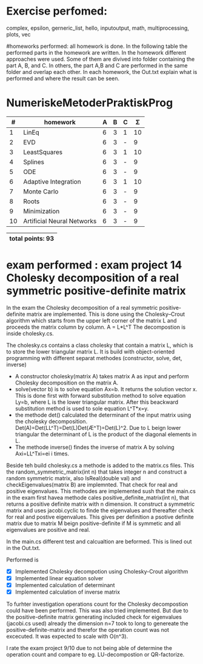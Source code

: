 # Exercise perfomed: 
 complex, epsilon, gerneric_list, hello, inputoutput, math, multiprocessing, plots, vec

#homeworks performed:
 all homework is done. In the following table the performed parts in the homework are written. In the homework different approaches were used. Some of them are divived into folder containing the part A, B, and C. In others, the part A,B and C are performed in the same folder and  overlap each other. In each homework, the Out.txt explain what is performed and where the result can be seen.  

# NumeriskeMetoderPraktiskProg
| #  |    homework                   | A | B | C | Σ   |
| -- | ----------------------------- | - | - | - | --- |
| 1  | LinEq                         | 6 | 3 | 1 | 10  |
| 2  | EVD                           | 6 | 3 | - |  9  |
| 3  | LeastSquares                  | 6 | 3 | 1 | 10  |
| 4  | Splines                       | 6 | 3 | - |  9  |
| 5  | ODE                           | 6 | 3 | - |  9  |
| 6  | Adaptive Integration          | 6 | 3 | 1 | 10  |
| 7  | Monte Carlo                   | 6 | 3 | - |  9  |
| 8  | Roots                         | 6 | 3 | - |  9  |
| 9  | Minimization                  | 6 | 3 | - |  9  |
| 10 | Artificial Neural Networks    | 6 | 3 | - |  9  |
 

|                    total points: 93  |
| ------------------------------------ |

# exam performed : exam project 14 Cholesky decomposition of a real symmetric positive-definite matrix

In the exam the Cholesky decomposition of a real symmetric positive-definite matrix are implemented. This is done using the Cholesky–Crout algorithm which starts from the upper left corner of the matrix L and proceeds the matrix column by column.
A = L*L^T
The decompostion is inside cholesky.cs.

The cholesky.cs contains a class cholesky that contain a matrix L, which is to store the lower triangular matrix L.  It is build with object-oriented programming with different separat methodes (constructor, solve, det, inverse)

* A constructor cholesky(matrix A) takes matrix A as input and perform Cholesky decomposition on the matrix A.  
* solve(vector b) is to solve equation Ax=b. It returns the solution vector x.
This is done first with forward substitution method to solve equation Ly=b, where L is the lower triangular matrix. After this beackward substitution method is used to sole equation L^T*x=y.
* the methode det() calculated the determinant of the input matrix using the cholesky decomposition. Det(A)=Det(LL^T)=Det(L)Det(Æ^T)=Det(L)^2. Due to L beign lower triangular the determinant of L is the product of the diagonal elements in L. 
* The methode inverse() findes the inverse of matrix A by solving Axi=LL^Txi=ei i times. 

Beside teh build cholesky.cs a methode is added to the matrix.cs files. This the random_symmetric_matrix(int n) that takes integer n and construct a random symmetric matrix, also IsReal(double val) and checkEigenvalues(matrix B) are implemnted. That check for real and positive eigenvalues. This methodes are implemented sush that the main.cs in the exam first havea methode cales positive_definite_matrix(int n), that returns a positive definite matrix with n dimension. It construct a symmetric matrix and uses jacobi.cyclic to finde the eigenvalues and thereafter check for real and postive eigenvalues. This gives per definition a psotive definite matrix due to matrix M beign positive-definite if M is symmetic and all eigenvalues are positive and real. 

In the main.cs different test and calcualtion are beformed. This is lined out in the Out.txt.  

Performed is 
- [x] Implemented Cholesky decompotion using Cholesky-Crout algorithm
- [x] Implemented linear equation solver
- [x] Implemented calculation of determinant
- [x] Implemented calculation of inverse matrix

To furhter investigation operations count for the Cholesky decompostion could have been performed. This was also tried implemented. But due to the positive-definite matrix generating included check for eigenvalues (jacobi.cs used) already the dimension n=7 took to long to genereate the positive-definite-matrix and therefor the operation count was not excecuted. It was expected to scale with O(n^3).

I rate the exam project 9/10 due to not being able of determine the operation count and compare to eg. LU-decompostion or QR-factorize. 

